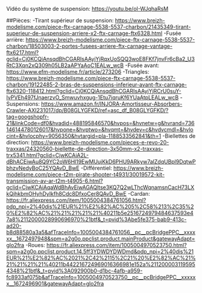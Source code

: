 Vidéo du système de suspension: https://youtu.be/oI-WJqhaRsM

##Pièces: 
-Tirant supérieur de suspension: https://www.breizh-modelisme.com/piece-ftx-carnage-5538-5537-charbon/21435349-tirant-superieur-de-suspension-arriere-x2-ftx-carnage-ftx6328.html
-Fusée arrière: https://www.breizh-modelisme.com/piece-ftx-carnage-5538-5537-charbon/18503003-2-portes-fusees-arriere-ftx-carnage-vantage-ftx6217.html?gclid=Cj0KCQiAnsqdBhCGARIsAAyjYjRqxUoSQQ3woE8FKf7jnvFr6cBa2_U3RtC3Xqn2xQ309h05LB2aAPYaAoC1EALw_wcB
-Fusée avant: https://www.efm-modelisme.fr/article/273206
-Triangles: https://www.breizh-modelisme.com/piece-ftx-carnage-5538-5537-charbon/19122485-2-bras-de-suspensions-inferieur-avant-ftx-carnage-ftx6320-118412.html?gclid=Cj0KCQiAnsqdBhCGARIsAAyjYjRCrU0suY-IvPVEh497fJnaerzvO_Smwuvhxgug-1Etu7iqruKf6YUaAtpLEALw_wcB
-Suspensions: https://www.amazon.fr/INJORA-Amortisseur-Absorbers-Crawler-AXI231017/dp/B08GLYGFKD/ref=asc_df_B08GLYGFKD/?tag=googshopfr-21&linkCode=df0&hvadid=488195846570&hvpos=&hvnetw=g&hvrand=736146144780126017&hvpone=&hvptwo=&hvqmt=&hvdev=c&hvdvcmdl=&hvlocint=&hvlocphy=9056350&hvtargid=pla-1188533562841&th=1
-Biellettes de direction: https://www.breizh-modelisme.com/pieces-e-revo-20-traxxas/24320560-biellette-de-direction-3x50mm-x2-traxxas-trx5341.html?gclid=CjwKCAiA2L-dBhACEiwAu8Q9YC2oW6Hl19EwMUujKkD6PHU9ARkyw7alZdqUBpl9DqtwPbhzvNedyBoC25YQAvD_BwE
-Différentiel: https://www.breizh-modelisme.com/piece-t2m-pirate-shooter-t4931/30019572-kit-transmission-av-ar-t2m-t4905-6.html?gclid=CjwKCAiAqaWdBhAvEiwAGAQltse3KQ7Q2wLThcWqnamsnCacH73LXkQjhkbmOHyhDyIkfh8Cdc8DfxoCer8QAvD_BwE
-Cardan: https://fr.aliexpress.com/item/1005004384761056.html?pdp_npi=2%40dis%21EUR%21%E2%82%AC%205%2C58%213%2C35%20%E2%82%AC%21%21%21%21%21%40211b5e2516724979484637593e47a8%2112000028990696970%21btf&_t=pvid%3Abe5fe375-bab9-413c-ad20-b8d88580a3a5&afTraceInfo=1005004384761056__pc__pcBridgePPC__xxxxxx__1672497948&spm=a2g0o.ppclist.product.mainProduct&gatewayAdapt=glo2fra
-Roues: https://fr.aliexpress.com/item/1005004970523750.html?spm=a2g0o.ppclist.product.14.5ff3YDWDYDWDmd&pdp_npi=2%40dis%21EUR%21%E2%82%AC%2021%2C42%2115%2C21%20%E2%82%AC%21%21%21%21%21%40211b442216724969016366981e152a%2112000031195954348%21btf&_t=pvid%3A092900b0-d1bc-4afb-a959-fc8933af075b&afTraceInfo=1005004970523750__pc__pcBridgePPC__xxxxxx__1672496901&gatewayAdapt=glo2fra
